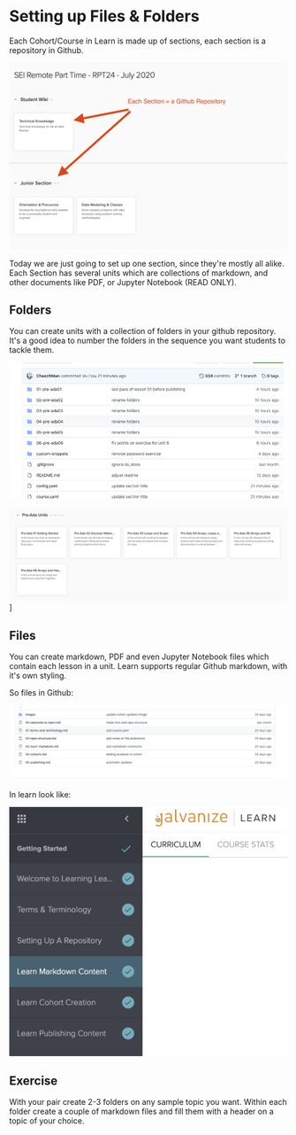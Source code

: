 
# Setting up Files & Folders

Each Cohort/Course in Learn is made up of sections, each section is a repository in Github.

![Learn Sections](images/learn-sections.png)

Today we are just going to set up one section, since they're mostly all alike.  Each Section has several units which are collections of markdown, and other documents like PDF, or Jupyter Notebook (READ ONLY).

## Folders

You can create units with a collection of folders in your github repository.  It's a good idea to number the folders in the sequence you want students to tackle them.  

![Github Repo Folders](images/github-unit-folders.png)

![Learn Unit Folders](images/learn-units.png)]

## Files

You can create markdown, PDF and even Jupyter Notebook files which contain each lesson in a unit.  Learn supports regular Github markdown, with it's own styling.

So files in Github:

![Ada Github Files](images/github-files.png)

In learn look like:

![Learn Lessons](images/learn-lessons.png)

## Exercise

With your pair create 2-3  folders on any sample topic you want.  Within each folder create a couple of markdown files and fill them with a header on a topic of your choice.  
